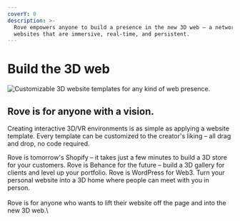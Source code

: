 ```yaml
---
coverY: 0
description: >-
  Rove empowers anyone to build a presence in the new 3D web – a network of 3D
  websites that are immersive, real-time, and persistent.
---
```


# Build the 3D web

![Customizable 3D website templates for any kind of web presence.](<.gitbook/assets/Group 3.png>)

## Rove is for anyone with a vision.

Creating interactive 3D/VR environments is as simple as applying a website template. Every template can be customized to the creator's liking – all drag and drop, no code required.&#x20;

Rove is tomorrow's Shopify – it takes just a few minutes to build a 3D store for your customers. Rove is Behance for the future – build a 3D gallery for clients and level up your portfolio. Rove is WordPress for Web3. Turn your personal website into a 3D home where people can meet with you in person.\
\
Rove is for anyone who wants to lift their website off the page and into the new 3D web.\
